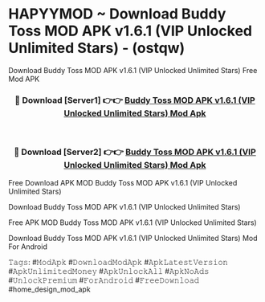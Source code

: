 # HAPYYMOD ~ Download Buddy Toss MOD APK v1.6.1 (VIP Unlocked Unlimited Stars) - (ostqw)
Download Buddy Toss MOD APK v1.6.1 (VIP Unlocked Unlimited Stars) Free Mod APK

<div align="center">
<h3>🔴 Download [Server1] 👉👉 <a href="https://apk-comot.site?title=Buddy_Toss_MOD_APK_v1.6.1_(VIP_Unlocked_Unlimited_Stars)">Buddy Toss MOD APK v1.6.1 (VIP Unlocked Unlimited Stars) Mod Apk</a></h3><br>

<h3>🔴 Download [Server2] 👉👉 <a href="https://apk-comot.site?title=Buddy_Toss_MOD_APK_v1.6.1_(VIP_Unlocked_Unlimited_Stars)">Buddy Toss MOD APK v1.6.1 (VIP Unlocked Unlimited Stars) Mod Apk</a></h3>
</div>


Free Download APK MOD Buddy Toss MOD APK v1.6.1 (VIP Unlocked Unlimited Stars)

Download Buddy Toss MOD APK v1.6.1 (VIP Unlocked Unlimited Stars) 

Free APK MOD Buddy Toss MOD APK v1.6.1 (VIP Unlocked Unlimited Stars) 

Download Buddy Toss MOD APK v1.6.1 (VIP Unlocked Unlimited Stars) Mod For Android

𝚃𝚊𝚐𝚜: #𝙼𝚘𝚍𝙰𝚙𝚔 #𝙳𝚘𝚠𝚗𝚕𝚘𝚊𝚍𝙼𝚘𝚍𝙰𝚙𝚔 #𝙰𝚙𝚔𝙻𝚊𝚝𝚎𝚜𝚝𝚅𝚎𝚛𝚜𝚒𝚘𝚗 #𝙰𝚙𝚔𝚄𝚗𝚕𝚒𝚖𝚒𝚝𝚎𝚍𝙼𝚘𝚗𝚎𝚢 #𝙰𝚙𝚔𝚄𝚗𝚕𝚘𝚌𝚔𝙰𝚕𝚕 #𝙰𝚙𝚔𝙽𝚘𝙰𝚍𝚜 #𝚄𝚗𝚕𝚘𝚌𝚔𝙿𝚛𝚎𝚖𝚒𝚞𝚖 #𝙵𝚘𝚛𝙰𝚗𝚍𝚛𝚘𝚒𝚍 #𝙵𝚛𝚎𝚎𝙳𝚘𝚠𝚗𝚕𝚘𝚊𝚍 #home_design_mod_apk